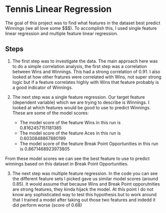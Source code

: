# Tennis Linear Regression

The goal of this project was to find what features in the dataset best predict Winnings (we all love some $$$). To accomplish this, I used single feature linear regression and multiple feature linear regression.

## Steps
1. The first step was to investigate the data. The main approach here was to do a simple correlation analysis, the first step was a correlation between Wins and Winnings. This had a strong correlation of 0.91. I also looked at how other fratures were correlated with Wins, not super strong logic but if a feature correlates highly with Wins that feature probably is a good indicator of Winnings.
   
2. The next step was a single feature regression. Our target feature (dependent variable) which we are trying to describe is Winnings. I looked at which features would be good to use to predict Winnings. These are some of the model scores:
   * The model score of the feature Wins in this run is 0.8162457151181385
   * The model score of the feature Aces in this run is 0.6030848867880199
   * The model score of the feature Break Point Opportunities in this run is 0.8671468923973805
     
  From these model scores we can see the best feature to use to predict winnings based on this dataset in Break Point Opportunities.
  
3. The next step was multiple feature regression. In the code you can see the different feature sets I picked gave us similar model scores (around 0.85). It would assume that because Wins and Break Point opporutnities are strong features, they kinda hijack the model. At this point I do not know any sophisticated way to test this hypothesis but to work around that I trained a model after taking out those two features and indedd it did perform worse (score of 0.68)
